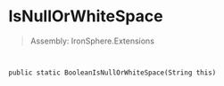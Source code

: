 ﻿

# IsNullOrWhiteSpace

> Assembly: IronSphere.Extensions



```


public static BooleanIsNullOrWhiteSpace(String this)
```